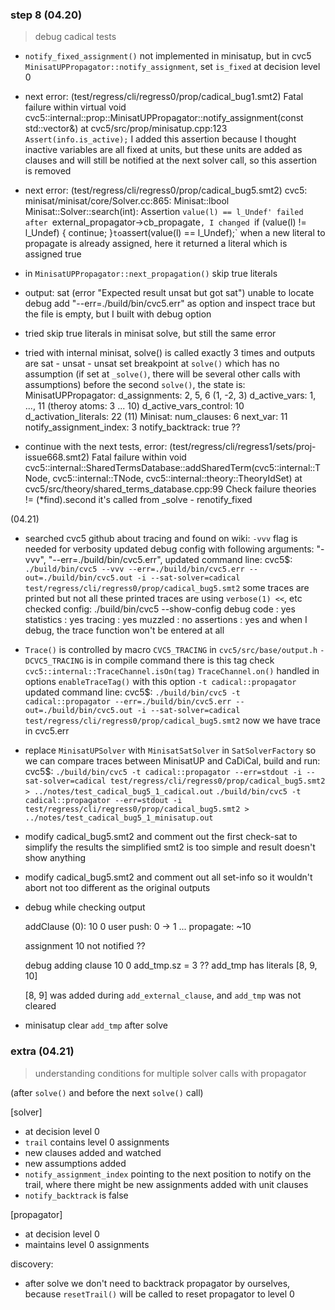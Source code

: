 ### step 8 (04.20)

> debug cadical tests

- `notify_fixed_assignment()` not implemented in minisatup, but in cvc5 `MinisatUPPropagator::notify_assignment`, set `is_fixed` at decision level 0

- next error: (test/regress/cli/regress0/prop/cadical_bug1.smt2)
    Fatal failure within virtual void cvc5::internal::prop::MinisatUPPropagator::notify_assignment(const std::vector<int>&) at cvc5/src/prop/minisatup.cpp:123  `Assert(info.is_active);`
  I added this assertion because I thought inactive variables are all fixed at units, but these units are added as clauses and will still be notified at the next solver call, so this assertion is removed

- next error: (test/regress/cli/regress0/prop/cadical_bug5.smt2)
    cvc5: minisat/minisat/core/Solver.cc:865: Minisat::lbool Minisat::Solver::search(int): Assertion `value(l) == l_Undef' failed
  after `external_propagator->cb_propagate`, I changed `if (value(l) != l_Undef) { continue; }` to `assert(value(l) == l_Undef);` when a new literal to propagate is already assigned, here it returned a literal which is assigned true

- in `MinisatUPPropagator::next_propagation()` skip true literals

- output:
    sat
    (error "Expected result unsat but got sat")
  unable to locate debug
  add "--err=./build/bin/cvc5.err" as option and inspect trace
  but the file is empty, but I built with debug option

- tried skip true literals in minisat solve, but still the same error

- tried with internal minisat, solve() is called exactly 3 times and outputs are sat - unsat - unsat
  set breakpoint at `solve()` which has no assumption (if set at `_solve()`, there will be several other calls with assumptions)
  before the second `solve()`, the state is:
  MinisatUPPropagator:
    d_assignments: 2, 5, 6 (1, -2, 3)
    d_active_vars: 1, ..., 11 (theroy atoms: 3 ... 10)
    d_active_vars_control: 10
    d_activation_literals: 22 (11)
  Minisat:
    num_clauses: 6
    next_var: 11
    notify_assignment_index: 3
    notify_backtrack: true ??

- continue with the next tests, error: (test/regress/cli/regress1/sets/proj-issue668.smt2)
    Fatal failure within void cvc5::internal::SharedTermsDatabase::addSharedTerm(cvc5::internal::TNode, cvc5::internal::TNode, cvc5::internal::theory::TheoryIdSet) at cvc5/src/theory/shared_terms_database.cpp:99   Check failure   theories != (*find).second
  it's called from _solve - renotify_fixed

(04.21)

- searched cvc5 github about tracing and found on wiki:
  `-vvv` flag is needed for verbosity
  updated debug config with following arguments:
    "-vvv",
    "--err=./build/bin/cvc5.err",
  updated command line:
  cvc5$:
  `./build/bin/cvc5 --vvv --err=./build/bin/cvc5.err --out=./build/bin/cvc5.out -i --sat-solver=cadical test/regress/cli/regress0/prop/cadical_bug5.smt2`
  some traces are printed but not all
  these printed traces are using `verbose(1) <<`, etc
  checked config:
  ./build/bin/cvc5 --show-config
    debug code    : yes
    statistics    : yes
    tracing       : yes
    muzzled       : no
    assertions    : yes
  and when I debug, the trace function won't be entered at all

- `Trace()` is controlled by macro `CVC5_TRACING` in `cvc5/src/base/output.h`
  `-DCVC5_TRACING` is in compile command
  there is this tag check `cvc5::internal::TraceChannel.isOn(tag)`
  `TraceChannel.on()` handled in options `enableTraceTag()`
  with this option
  `-t cadical::propagator`
  updated command line:
  cvc5$:
  `./build/bin/cvc5 -t cadical::propagator --err=./build/bin/cvc5.err --out=./build/bin/cvc5.out -i --sat-solver=cadical test/regress/cli/regress0/prop/cadical_bug5.smt2`
  now we have trace in cvc5.err

- replace `MinisatUPSolver` with `MinisatSatSolver` in `SatSolverFactory` so we can compare traces between MinisatUP and CaDiCal, build and run:
  cvc5$:
  `./build/bin/cvc5 -t cadical::propagator --err=stdout -i --sat-solver=cadical test/regress/cli/regress0/prop/cadical_bug5.smt2 > ../notes/test_cadical_bug5_1_cadical.out`
  `./build/bin/cvc5 -t cadical::propagator --err=stdout -i test/regress/cli/regress0/prop/cadical_bug5.smt2 > ../notes/test_cadical_bug5_1_minisatup.out`

- modify cadical_bug5.smt2 and comment out the first check-sat to simplify the results
  the simplified smt2 is too simple and result doesn't show anything

- modify cadical_bug5.smt2 and comment out all set-info so it wouldn't abort
  not too different as the original outputs

- debug while checking output

  addClause (0): 10 0
  user push: 0 -> 1
  ...
  propagate: ~10

  assignment 10 not notified ??

  debug adding clause 10 0
  add_tmp.sz = 3 ??
  add_tmp has literals [8, 9, 10]

  [8, 9] was added during `add_external_clause`, and `add_tmp` was not cleared

- minisatup clear `add_tmp` after solve

### extra (04.21)

> understanding conditions for multiple solver calls with propagator

(after `solve()` and before the next `solve()` call)

[solver]
- at decision level 0
- `trail` contains level 0 assignments
- new clauses added and watched
- new assumptions added
- `notify_assignment_index` pointing to the next position to notify on the trail, where there might be new assignments added with unit clauses
- `notify_backtrack` is false

[propagator]
- at decision level 0
- maintains level 0 assignments

discovery:
- after solve we don't need to backtrack propagator by ourselves, because `resetTrail()` will be called to reset propagator to level 0
